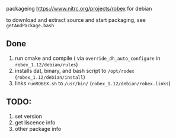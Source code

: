 packageing https://www.nitrc.org/projects/robex for debian

to download and extract source and start packaging, see `getAndPackage.bash`

## Done
 1. run cmake and compile ( via `override_dh_auto_configure` in `robex_1.12/debian/rules`)
 1. installs dat, binary, and bash script to `/opt/rodex` (`robex_1.12/debian/install`)
 2. links `runROBEX.sh` to `/usr/bin/` (`robex_1.12/debian/robex.links`)

## TODO:
 1. set version
 2. get liscence info
 3. other package info


